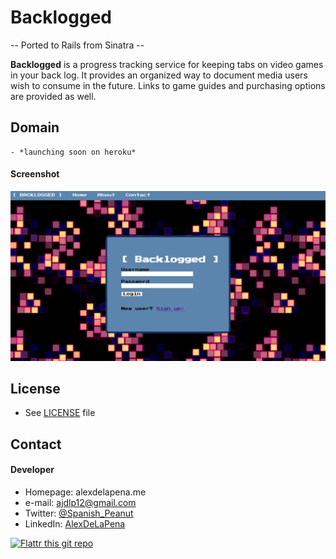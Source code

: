 Backlogged 
======

-- Ported to Rails from Sinatra --

**Backlogged** is a progress tracking service for keeping tabs on video games in your back log. It provides an organized way to document media users wish to consume in the future. Links to game guides and purchasing options are provided as well.

## Domain
	- *launching soon on heroku*

#### Screenshot
![Backlogged](https://github.com/ajdlp/ajdlp.github.io/blob/master/images/Backlogged.png)


## License 
* See [LICENSE](https://github.com/ajdlp/Backlogged/blob/master/LICENSE) file


## Contact
#### Developer
* Homepage: alexdelapena.me
* e-mail: ajdlp12@gmail.com
* Twitter: [@Spanish_Peanut](https://twitter.com/spanish_peanut)
* LinkedIn: [AlexDeLaPena](https://linkedin.com/in/alexdelapena)

[![Flattr this git repo](http://api.flattr.com/button/flattr-badge-large.png)](https://flattr.com/submit/auto?user_id=username&url=https://github.com/username/sw-name&title=sw-name&language=&tags=github&category=software) 